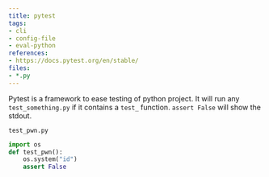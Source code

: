 ```yaml
---
title: pytest
tags:
- cli
- config-file
- eval-python
references:
- https://docs.pytest.org/en/stable/
files:
- *.py
---
```


Pytest is a framework to ease testing of python project. It will run any `test_something.py` if it contains a `test_` function. `assert False` will show the stdout.

`test_pwn.py`

```python
import os
def test_pwn():
    os.system("id")
    assert False
```
